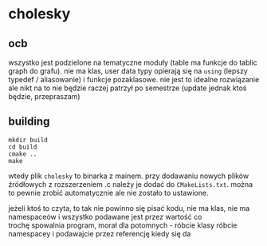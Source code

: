 # cholesky

## ocb
wszystko jest podzielone na tematyczne moduły (table ma funkcje do tablic graph do grafu). nie ma klas, user data typy opierają się na `using` (lepszy typedef / aliasowanie) i funkcje pozaklasowe. nie jest to idealne rozwiązanie ale nikt na to nie będzie raczej patrzył po semestrze (update jednak ktoś będzie, przepraszam)

## building

```
mkdir build
cd build
cmake ..
make
```

wtedy plik `cholesky` to binarka z mainem. przy dodawaniu nowych plików źródłowych z rozszerzeniem .c należy je dodać do `CMakeLists.txt`. można to pewnie zrobić automatycznie ale nie zostało to ustawione.

jeżeli ktoś to czyta, to tak nie powinno się pisać kodu, nie ma klas, nie ma namespaceów i wszystko podawane jest przez wartość co trochę spowalnia program, morał dla potomnych - róbcie klasy róbcie namespacey i podawajcie przez referencję kiedy się da
